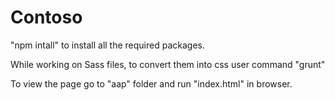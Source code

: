 # Contoso

"npm intall" to install all the required packages.

 While working on Sass files, to  convert them into css user command "grunt"
 
 To view the page go to "aap" folder and run "index.html" in browser.